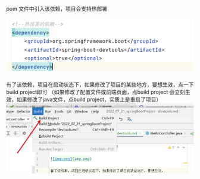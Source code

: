 pom 文件中引入该依赖，项目会支持热部署

![img.png](img.png) 

有了该依赖，项目在启动状态下，如果修改了项目的某些地方，要想生效，点一下
build project即可 （如果修改了配置文件或前端页面，点build project
会立刻生效，如果修改了java文件，点build project，实质上是重启了项目）
![img_1.png](img_1.png)
